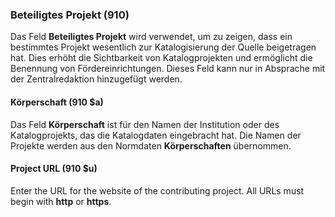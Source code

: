 ### Beteiligtes Projekt (910)

Das Feld **Beteiligtes Projekt** wird verwendet, um zu zeigen, dass ein bestimmtes Projekt wesentlich zur Katalogisierung der Quelle beigetragen hat. Dies erhöht die Sichtbarkeit von Katalogprojekten und ermöglicht die Benennung von Fördereinrichtungen. Dieses Feld kann nur in Absprache mit der Zentralredaktion hinzugefügt werden.

#### Körperschaft (910 $a)

Das Feld **Körperschaft** ist für den Namen der Institution oder des Katalogprojekts, das die Katalogdaten eingebracht hat. Die Namen der Projekte werden aus den Normdaten **Körperschaften** übernommen.

#### Project URL (910 $u)

Enter the URL for the website of the contributing project. All URLs must begin with **http** or **https**.
